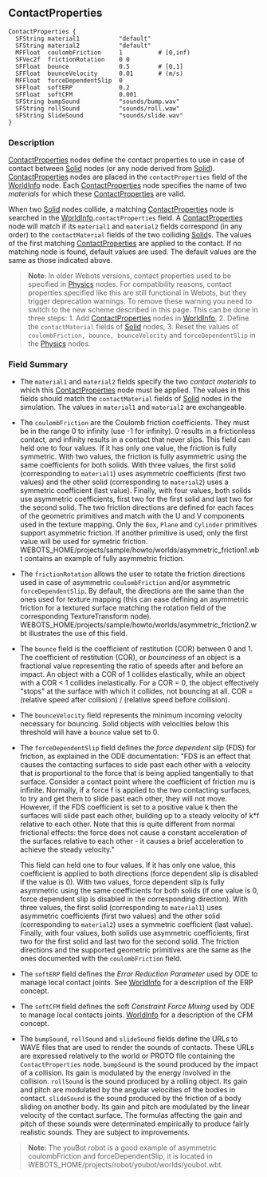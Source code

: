 ## ContactProperties

```
ContactProperties {
  SFString material1           "default"
  SFString material2           "default"
  MFFloat  coulombFriction     1          # [0,inf)
  SFVec2f  frictionRotation    0 0
  SFFloat  bounce              0.5        # [0,1]
  SFFloat  bounceVelocity      0.01       # (m/s)
  MFFloat  forceDependentSlip  0
  SFFloat  softERP             0.2
  SFFloat  softCFM             0.001
  SFString bumpSound           "sounds/bump.wav"
  SFString rollSound           "sounds/roll.waw"
  SFString SlideSound          "sounds/slide.wav"
}
```

### Description

[ContactProperties](#contactproperties) nodes define the contact properties to
use in case of contact between [Solid](solid.md) nodes (or any node derived from
[Solid](solid.md)). [ContactProperties](#contactproperties) nodes are placed in
the `contactProperties` field of the [WorldInfo](worldinfo.md) node. Each
[ContactProperties](#contactproperties) node specifies the name of two
*materials* for which these [ContactProperties](#contactproperties) are valid.

When two [Solid](solid.md) nodes collide, a matching
[ContactProperties](#contactproperties) node is searched in the
[WorldInfo](worldinfo.md).`contactProperties` field. A
[ContactProperties](#contactproperties) node will match if its `material1` and
`material2` fields correspond (in any order) to the `contactMaterial` fields
of the two colliding [Solid](solid.md)s. The values of the first matching
[ContactProperties](#contactproperties) are applied to the contact. If no
matching node is found, default values are used. The default values are the same
as those indicated above.

> **Note**:
In older Webots versions, contact properties used to be specified in
[Physics](physics.md) nodes. For compatibility reasons, contact properties
specified like this are still functional in Webots, but they trigger deprecation
warnings. To remove these warning you need to switch to the new scheme described
in this page. This can be done in three steps: 1. Add
[ContactProperties](#contactproperties) nodes in [WorldInfo](worldinfo.md), 2.
Define the `contactMaterial` fields of [Solid](solid.md) nodes, 3. Reset the
values of `coulombFriction, bounce, bounceVelocity` and `forceDependentSlip` in
the [Physics](physics.md) nodes.

### Field Summary

- The `material1` and `material2` fields specify the two *contact materials* to
which this [ContactProperties](#contactproperties) node must be applied. The
values in this fields should match the `contactMaterial` fields of
[Solid](solid.md) nodes in the simulation. The values in `material1` and
`material2` are exchangeable.

- The `coulombFriction` are the Coulomb friction coefficients. They must be in the
range 0 to infinity (use -1 for infinity). 0 results in a frictionless contact,
and infinity results in a contact that never slips. This field can held one to
four values. If it has only one value, the friction is fully symmetric. With two
values, the friction is fully asymmetric using the same coefficients for both
solids. With three values, the first solid (corresponding to `material1`) uses
asymmetric coefficients (first two values) and the other solid (corresponding to
`material2`) uses a symmetric coefficient (last value). Finally, with four
values, both solids use asymmetric coefficients, first two for the first solid
and last two for the second solid. The two friction directions are defined for
each faces of the geometric primitives and match with the U and V components
used in the texture mapping. Only the `Box`, `Plane` and `Cylinder` primitives
support asymmetric friction. If another primitive is used, only the first value
will be used for symetric friction.
WEBOTS\_HOME/projects/sample/howto/worlds/asymmetric\_friction1.wbt contains an
example of fully asymmetric friction.

- The `frictionRotation` allows the user to rotate the friction directions used in
case of asymmetric `coulombFriction` and/or asymmetric `forceDependentSlip`. By
default, the directions are the same than the ones used for texture mapping
(this can ease defining an asymmetric friction for a textured surface matching
the rotation field of the corresponding TextureTransform node).
WEBOTS\_HOME/projects/sample/howto/worlds/asymmetric\_friction2.wbt illustrates
the use of this field.

- The `bounce` field is the coefficient of restitution (COR) between 0 and 1. The
coefficient of restitution (COR), or *bounciness* of an object is a fractional
value representing the ratio of speeds after and before an impact. An object
with a COR of 1 collides elastically, while an object with a COR < 1 collides
inelastically. For a COR = 0, the object effectively "stops" at the surface with
which it collides, not bouncing at all. COR = (relative speed after collision) /
(relative speed before collision).

- The `bounceVelocity` field represents the minimum incoming velocity necessary
for bouncing. Solid objects with velocities below this threshold will have a
`bounce` value set to 0.

- The `forceDependentSlip` field defines the *force dependent slip* (FDS) for
friction, as explained in the ODE documentation: "FDS is an effect that causes
the contacting surfaces to side past each other with a velocity that is
proportional to the force that is being applied tangentially to that surface.
Consider a contact point where the coefficient of friction mu is infinite.
Normally, if a force f is applied to the two contacting surfaces, to try and get
them to slide past each other, they will not move. However, if the FDS
coefficient is set to a positive value k then the surfaces will slide past each
other, building up to a steady velocity of k*f relative to each other. Note that
this is quite different from normal frictional effects: the force does not cause
a constant acceleration of the surfaces relative to each other - it causes a
brief acceleration to achieve the steady velocity."

    This field can held one to four values. If it has only one value, this
    coefficient is applied to both directions (force dependent slip is disabled if
    the value is 0). With two values, force dependent slip is fully asymmetric using
    the same coefficients for both solids (if one value is 0, force dependent slip
    is disabled in the corresponding direction). With three values, the first solid
    (corresponding to `material1`) uses asymmetric coefficients (first two values)
    and the other solid (corresponding to `material2`) uses a symmetric coefficient
    (last value). Finally, with four values, both solids use asymmetric
    coefficients, first two for the first solid and last two for the second solid.
    The friction directions and the supported geometric primitives are the same as
    the ones documented with the `coulombFriction` field.

- The `softERP` field defines the *Error Reduction Parameter* used by ODE to
manage local contact joints. See [WorldInfo](worldinfo.md) for a description of
the ERP concept.

- The `softCFM` field defines the soft *Constraint Force Mixing* used by ODE to
manage local contacts joints. [WorldInfo](worldinfo.md) for a description of the
CFM concept.

- The `bumpSound`, `rollSound` and `slideSound` fields define the URLs to WAVE
files that are used to render the sounds of contacts. These URLs are expressed
relatively to the world or PROTO file containing the `ContactProperties` node.
`bumpSound` is the sound produced by the impact of a collision. Its gain is
modulated by the energy involved in the collision. `rollSound` is the sound
produced by a rolling object. Its gain and pitch are modulated by the angular
velocities of the bodies in contact. `slideSound` is the sound produced by the
friction of a body sliding on another body. Its gain and pitch are modulated by
the linear velocity of the contact surface. The formulas affecting the gain and
pitch of these sounds were determinated empirically to produce fairly realistic
sounds. They are subject to improvements.

> **Note**:
The youBot robot is a good example of asymmetric coulombFriction and
forceDependentSlip, it is located in
WEBOTS\_HOME/projects/robot/youbot/worlds/youbot.wbt.
